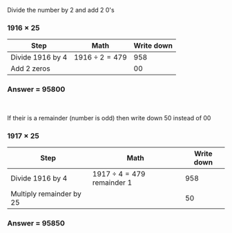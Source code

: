 Divide the number by 2 and add 2 0's

### $1916 \times 25$

| Step             | Math                | Write down |
| ---------------- | ------------------- | ---------- |
| Divide 1916 by 4 | $1916 \div 2 = 479$ | 958        |
| Add 2 zeros      |                     | 00         |

### Answer = 95800


&nbsp;

If their is a remainder (number is odd) then write down 50 instead of 00

### $1917 \times 25$

| Step                     | Math                            | Write down |
| ------------------------ | ------------------------------- | ---------- |
| Divide 1916 by 4         | $1917 \div 4 = 479$ remainder 1 | 958        |
| Multiply remainder by 25 |                                 | 50         |

### Answer = 95850